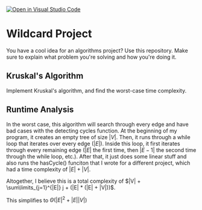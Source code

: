 [![Open in Visual Studio Code](https://classroom.github.com/assets/open-in-vscode-718a45dd9cf7e7f842a935f5ebbe5719a5e09af4491e668f4dbf3b35d5cca122.svg)](https://classroom.github.com/online_ide?assignment_repo_id=11730550&assignment_repo_type=AssignmentRepo)
# Wildcard Project

You have a cool idea for an algorithms project? Use this repository. Make sure
to explain what problem you're solving and how you're doing it.

## Kruskal's Algorithm

Implement Kruskal's algorithm, and find the worst-case time complexity.

## Runtime Analysis

In the worst case, this algorithm will search through every edge and have bad cases with the detecting cycles function.  At the beginning of my program, it creates an empty tree of size $|V|$.  Then, it runs through a while loop that iterates over every edge ($|E|$).  Inside this loop, it first iterates through every remaining edge ($|E|$ the first time, then $|E - 1|$ the second time through the while loop, etc.).  After that, it just does some linear stuff and also runs the hasCycle() funciton that I wrote for a different project, which had a time complexity of $|E| + |V|$.

Altogether, I believe this is a total complexity of $|V| + \sum\limits_{j=1}^{|E|} j + (|E| * (|E| + |V|))$.

This simplifies to $\Theta(|E|^2 + |E| |V|)$
